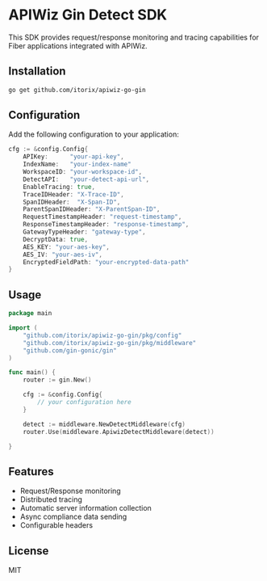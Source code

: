 # APIWiz Gin Detect SDK

This SDK provides request/response monitoring and tracing capabilities for Fiber applications integrated with APIWiz.

## Installation

```bash
go get github.com/itorix/apiwiz-go-gin
```

## Configuration

Add the following configuration to your application:

```go
cfg := &config.Config{
    APIKey:      "your-api-key",
    IndexName:   "your-index-name"
    WorkspaceID: "your-workspace-id",
    DetectAPI:   "your-detect-api-url",
    EnableTracing: true,
    TraceIDHeader: "X-Trace-ID",
    SpanIDHeader:  "X-Span-ID",
    ParentSpanIDHeader: "X-ParentSpan-ID",
    RequestTimestampHeader: "request-timestamp",
    ResponseTimestampHeader: "response-timestamp",
    GatewayTypeHeader: "gateway-type",
    DecryptData: true,
    AES_KEY: "your-aes-key",
    AES_IV: "your-aes-iv",
    EncryptedFieldPath: "your-encrypted-data-path"
}
```

## Usage

```go
package main

import (
	"github.com/itorix/apiwiz-go-gin/pkg/config"
	"github.com/itorix/apiwiz-go-gin/pkg/middleware"
	"github.com/gin-gonic/gin"
)

func main() {
	router := gin.New()

    cfg := &config.Config{
        // your configuration here
    }

	detect := middleware.NewDetectMiddleware(cfg)
	router.Use(middleware.ApiwizDetectMiddleware(detect))

}
```

## Features

- Request/Response monitoring
- Distributed tracing
- Automatic server information collection
- Async compliance data sending
- Configurable headers

## License

MIT





